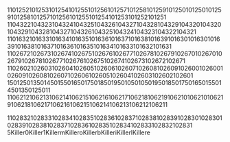 1101252101253101254101255101256101257101258101259101250101250101259101258101257101256101255101254101253101252101251
1104322104323104324104325104326104327104328104329104320104320104329104328104327104326104325104324104323104322104321
1101632101633101634101635101636101637101638101639101630101630101639101638101637101636101635101634101633101632101631
1102672102673102674102675102676102677102678102679102670102670102679102678102677102676102675102674102673102672102671
1102602102603102604102605102606102607102608102609102600102600102609102608102607102606102605102604102603102602102601
15012501350145015501650175018501950105010501950185017501650155014501350125011
1106212106213106214106215106216106217106218106219106210106210106219106218106217106216106215106214106213106212106211

1102832102833102834102835102836102837102838102839102830102830102839102838102837102836102835102834102833102832102831
5Killer0Killer1KillermKilleroKillerbKilleriKillerlKillere
